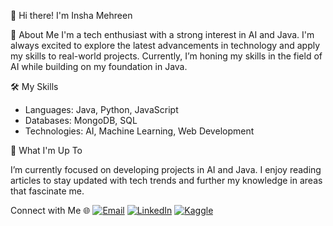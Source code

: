 
👋 Hi there! I'm Insha Mehreen

🧠 About Me
I'm a tech enthusiast with a strong interest in AI and Java. 
I'm always excited to explore the latest advancements in technology and apply my skills to real-world projects. 
Currently, I’m honing my skills in the field of AI while building on my foundation in Java.

🛠️ My Skills
- Languages: Java, Python, JavaScript
- Databases: MongoDB, SQL
- Technologies: AI, Machine Learning, Web Development

🌱 What I'm Up To

I’m currently focused on developing projects in AI and Java. 
I enjoy reading articles to stay updated with tech trends and further my knowledge in areas that fascinate me.

Connect with Me 🌐
[![Email](https://img.shields.io/badge/-Email-D14836?style=flat&logo=Gmail&logoColor=white)](mailto:mohammed.inshamehreen@gmail.com)
[![LinkedIn](https://img.shields.io/badge/-LinkedIn-0077B5?style=flat&logo=LinkedIn&logoColor=white)](https://www.linkedin.com/in/inshamehreen/)
[![Kaggle](https://img.shields.io/badge/-Kaggle-20BEFF?style=flat&logo=Kaggle&logoColor=white)](https://www.kaggle.com/inshamehreen)

